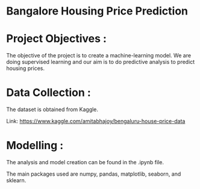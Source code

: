 # Bangalore Housing Price Prediction

# Project Objectives :
The objective of the project is to create a machine-learning model. We are doing supervised learning and our aim is to do predictive analysis to predict housing prices.

# Data Collection :
The dataset is obtained from Kaggle.

Link: https://www.kaggle.com/amitabhajoy/bengaluru-house-price-data

# Modelling :
The analysis and model creation can be found in the .ipynb file.

The main packages used are numpy, pandas, matplotlib, seaborn, and sklearn.
